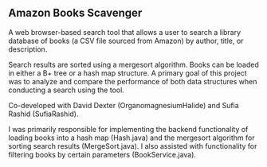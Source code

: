 ## Amazon Books Scavenger ##
A web browser-based search tool that allows a user to search a library database of books (a CSV file sourced from Amazon) by author, title, or description.

Search results are sorted using a mergesort algorithm. Books can be loaded in either a B+ tree or a hash map structure. A primary goal of this project was to analyze and compare the performance of both data structures when conducting a search using the tool.

Co-developed with David Dexter (OrganomagnesiumHalide) and Sufia Rashid (SufiaRashid).

I was primarily responsible for implementing the backend functionality of loading books into a hash map (Hash.java) and the mergesort algorithm for sorting search results (MergeSort.java). I also assisted with functionality for filtering books by certain parameters (BookService.java).
